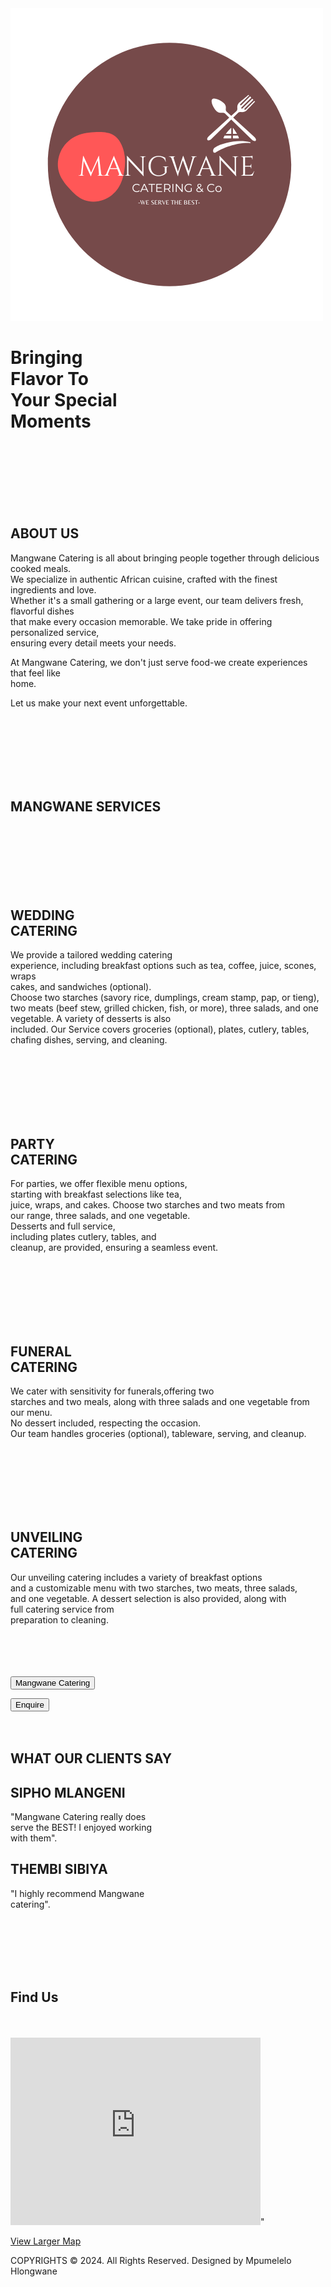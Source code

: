 <!DOCTYPE html>
<html lang="en">
<head>
  <meta charset="UTF-8">
  <meta name="viewport" content="width=device-width, initial-scale=1.0">
  <title>Mangwane Catering</title>

<link rel="preconnect" href="https://fonts.googleapis.com">
<link rel="preconnect" href="https://fonts.gstatic.com" crossorigin>
<link href="https://fonts.googleapis.com/css2?family=Montserrat:ital,wght@0,100..900;1,100..900&family=Roboto:ital,wght@0,100;0,300;0,400;0,500;0,700;0,900;1,100;1,300;1,400;1,500;1,700;1,900&display=swap" rel="stylesheet">

<link rel="icon" type="image/x-icon" href="mangwanepictures/AMANGWNE (1)-Photoroom.png">
<link rel="stylesheet" href="style.css">

</head>
<body>

  <div class="Logo">
    <img src="mangwanepictures/AMANGWNE (1)-Photoroom.png">
  </div>
  
  <div class="tagline">
    <h1>Bringing <br>Flavor To <br>
      Your Special <br> Moments</h1>
  </div><br><br><br><br><br><br>
  
  <div class="about-div">
  <section id="about-us">
    <h2>ABOUT US</h2>
  </section>
  </div>

  <div class="about-text">
   <p>Mangwane Catering is all about bringing people together through delicious cooked meals.<br>
    We specialize in authentic African cuisine, crafted with the finest ingredients and love.<br>
    Whether it's a small gathering or a large event, our team delivers fresh, flavorful dishes <br> that make every occasion memorable. We take pride in offering personalized service, <br> ensuring every detail 
    meets your needs.<br>
 </p> 
  <p>At Mangwane Catering, we don't just serve food-we create experiences that feel like <br>home. <br></p>
  
  <p>Let us make your next event unforgettable.</p><br><br><br><br><br><br>
 </div>
  
 <div class="service-box">
  <section id="service-tap">
    <h2>MANGWANE SERVICES</h2><br><br><br><br><br><br>
  </section>
 </div>
 

 <div class="wedding-catering">
  <h2 class="wed-text">WEDDING <br> CATERING</h2>
  <p class="wed-para">We provide a tailored wedding catering <br>
    experience, including breakfast options such as tea, coffee, juice, scones, wraps <br>
    cakes, and sandwiches (optional). <br>
    Choose two starches (savory rice, dumplings, cream stamp, pap, or tieng),<br>
    two meats (beef stew, grilled chicken, fish, or more), three salads, and one <br>
    vegetable. A variety of desserts is also <br> 
    included. Our Service covers groceries (optional), plates, cutlery, tables, <br>
    chafing dishes, serving, and cleaning.</p><br><br><br><br><br><br>
   </div> 

 <div class="party-catering">
  <h2 class="party-text">PARTY <br> CATERING</h2>
  <p class="party-para">For parties, we offer flexible menu options,<br>
  starting with breakfast selections like tea,<br>
  juice, wraps, and cakes.
  Choose two starches and two meats from<br>
  our range, three salads, and one vegetable. <br>
  Desserts and full service,<br> 
  including plates cutlery, tables, and <br>
  cleanup, are provided, ensuring a seamless event.</p><br><br><br><br><br><br>
 </div>

 <div class="funeral-catering">
  <h2 class="funeral-text">FUNERAL <br> CATERING</h2>
  <p class="funeral-para">We cater with sensitivity for funerals,offering two <br>
  starches and two meals, along with three salads and one vegetable from our menu.<br>
  No dessert included, respecting the occasion.<br>
  Our team handles groceries (optional), tableware, serving, and cleanup.
 </p><br><br><br><br><br><br>
 </div>

 <div class="unveiling-catering">
  <h2 class="unveiling-text">UNVEILING <br> CATERING</h2>
  <p class="unveiling-para">Our unveiling catering includes a variety of breakfast options<br>
  and a customizable menu with two starches, two meats, three salads, <br>
  and one vegetable.
  A dessert selection is also provided, along with <br> full catering service from <br>
  preparation to cleaning. <br><br><br><br><br>
 </p>
 </div>

 <button onclick="location.href='products.html'" class="enquire-btn"> Mangwane Catering</button>

 <button onclick="location.href='altmgpage.html'" class="enquire-btn"> Enquire</button>
 <br><br><br>
 </div>


 <div class="client-note">
  <h2 class="client-text">WHAT OUR CLIENTS SAY</h2>
  <h2 class="client-name">SIPHO MLANGENI</h2>
  <p class="client-para">"Mangwane Catering really does <br>
    serve the BEST! I enjoyed working <br>
     with them".
  </p>
 </div>

 <div class="thembi-note">
  <h2 class="thembi-name">THEMBI SIBIYA</h2>
  <p class="thembi-para">"I highly recommend Mangwane <br>
    catering".
  </p><br><br><br><br><br>
 </div>


 <div class="map">
  <h2>Find Us</h2><br><br>
 <iframe src="https://www.google.com/maps/embed?pb=!1m18!1m12!1m3!1d3578.7560410122683!2d27.94279387418226!3d-26.23711527705629!2m3!1f0!2f0!3f0!3m2!1i1024!2i768!4f13.1!3m3!1m2!1s0x1e9509eba07cc3d3%3A0x4d872c16a9ddd644!2s14712%20Marthinus%20Smuts%20Dr%2C%20Diepkloof%20Zone%203%2C%20Diepkloof%2C%201862!5e0!3m2!1sen!2sza!4v1732614674773!5m2!1sen!2sza" 
 width="400" 
 height="300" 
 style="border:0;" 
 allowfullscreen="" 
 loading="lazy" 
 referrerpolicy="no-referrer-when-downgrade">
</iframe>"
<p>
  <a href="https://maps.app.goo.gl/peiLGXWVHmK2bRVj6" target="_blank" rel="noopener noreferrer">
    View Larger Map
  </a>
</p>
 </div>

 <div class="footer-board">
  <footer class="footer">
    COPYRIGHTS &copy; 2024. All Rights Reserved. Designed by Mpumelelo Hlongwane
  </footer>
 </div>

 

<script src="js/script.js"></script>
  

</script> 
</body>
</html>
